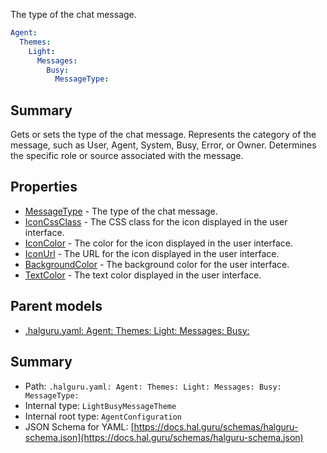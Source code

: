 <!--
title: MessageType
description: The type of the chat message.
version: 1.40.1-beta.2
generated: true
date: 2025-04-28
node: This file is generated by the command-line program: `halguru manual -c -m`
-->


The type of the chat message.

```yaml
Agent:
  Themes:
    Light:
      Messages:
        Busy:
          MessageType:
```

## Summary

Gets or sets the type of the chat message. Represents the category of the message, such as User, Agent, System, Busy, Error, or Owner. Determines the specific role or source associated with the message.

## Properties

* [MessageType]((halguru)-agent-themes-light-messages-busy-messagetype.md) - The type of the chat message.
* [IconCssClass]((halguru)-agent-themes-light-messages-busy-iconcssclass.md) - The CSS class for the icon displayed in the user interface.
* [IconColor]((halguru)-agent-themes-light-messages-busy-iconcolor.md) - The color for the icon displayed in the user interface.
* [IconUrl]((halguru)-agent-themes-light-messages-busy-iconurl.md) - The URL for the icon displayed in the user interface.
* [BackgroundColor]((halguru)-agent-themes-light-messages-busy-backgroundcolor.md) - The background color for the user interface.
* [TextColor]((halguru)-agent-themes-light-messages-busy-textcolor.md) - The text color displayed in the user interface.

## Parent models

* [.halguru.yaml: Agent: Themes: Light: Messages: Busy:]((halguru)-agent-themes-light-messages-busy.md)
## Summary

* Path: `.halguru.yaml: Agent: Themes: Light: Messages: Busy: MessageType:`
* Internal type: `LightBusyMessageTheme`
* Internal root type: `AgentConfiguration`
* JSON Schema for YAML: [https://docs.hal.guru/schemas/halguru-schema.json](https://docs.hal.guru/schemas/halguru-schema.json)
